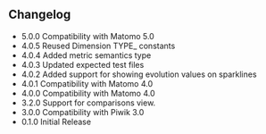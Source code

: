 ## Changelog

- 5.0.0 Compatibility with Matomo 5.0
- 4.0.5 Reused Dimension TYPE_ constants
- 4.0.4 Added metric semantics type
- 4.0.3 Updated expected test files
- 4.0.2 Added support for showing evolution values on sparklines
- 4.0.1 Compatibility with Matomo 4.0
- 4.0.0 Compatibility with Matomo 4.0
- 3.2.0 Support for comparisons view.
- 3.0.0 Compatibility with Piwik 3.0
- 0.1.0 Initial Release
